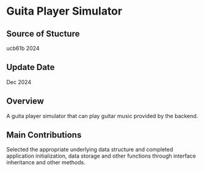 # Guita Player Simulator



## Source of Stucture

ucb61b 2024


## Update Date

Dec 2024


## Overview

A guita player simulator that can play guitar music provided by the backend.


## Main Contributions

Selected the appropriate underlying data structure and completed application initialization, data storage and other functions through interface inheritance and other methods.



